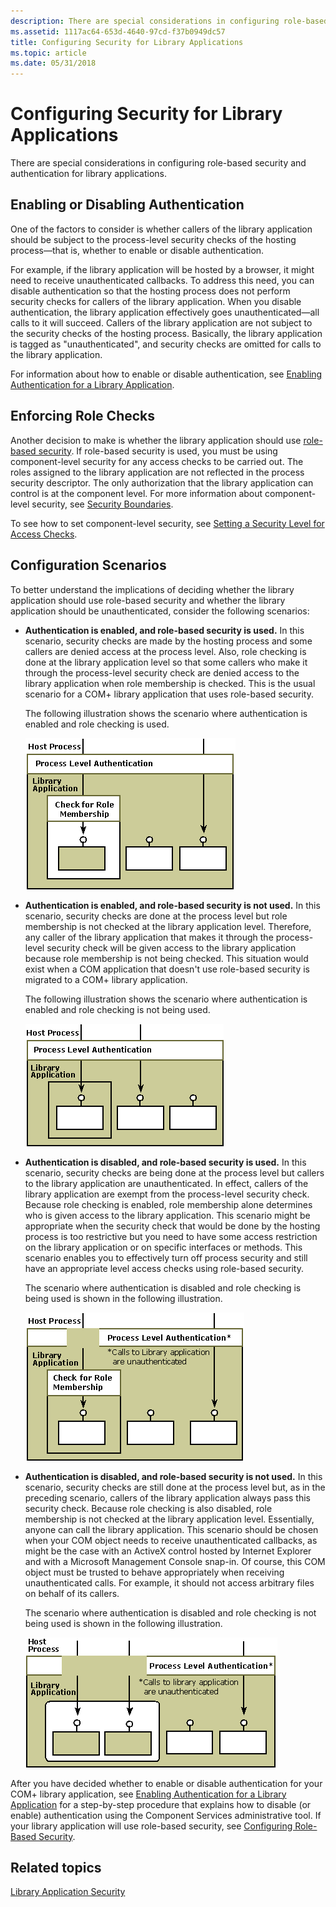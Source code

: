 ```yaml
---
description: There are special considerations in configuring role-based security and authentication for library applications.
ms.assetid: 1117ac64-653d-4640-97cd-f37b0949dc57
title: Configuring Security for Library Applications
ms.topic: article
ms.date: 05/31/2018
---
```


# Configuring Security for Library Applications

There are special considerations in configuring role-based security and authentication for library applications.

## Enabling or Disabling Authentication

One of the factors to consider is whether callers of the library application should be subject to the process-level security checks of the hosting process—that is, whether to enable or disable authentication.

For example, if the library application will be hosted by a browser, it might need to receive unauthenticated callbacks. To address this need, you can disable authentication so that the hosting process does not perform security checks for callers of the library application. When you disable authentication, the library application effectively goes unauthenticated—all calls to it will succeed. Callers of the library application are not subject to the security checks of the hosting process. Basically, the library application is tagged as "unauthenticated", and security checks are omitted for calls to the library application.

For information about how to enable or disable authentication, see [Enabling Authentication for a Library Application](enabling-authentication-for-a-library-application.md).

## Enforcing Role Checks

Another decision to make is whether the library application should use [role-based security](role-based-security-administration.md). If role-based security is used, you must be using component-level security for any access checks to be carried out. The roles assigned to the library application are not reflected in the process security descriptor. The only authorization that the library application can control is at the component level. For more information about component-level security, see [Security Boundaries](security-boundaries.md).

To see how to set component-level security, see [Setting a Security Level for Access Checks](setting-a-security-level-for-access-checks.md).

## Configuration Scenarios

To better understand the implications of deciding whether the library application should use role-based security and whether the library application should be unauthenticated, consider the following scenarios:

-   **Authentication is enabled, and role-based security is used.** In this scenario, security checks are made by the hosting process and some callers are denied access at the process level. Also, role checking is done at the library application level so that some callers who make it through the process-level security check are denied access to the library application when role membership is checked. This is the usual scenario for a COM+ library application that uses role-based security.

    The following illustration shows the scenario where authentication is enabled and role checking is used.

    ![Diagram that shows the authentication taking place within a host process.](images/18004ed7-e95e-4c66-9e17-f163cdeefd71.png)

-   **Authentication is enabled, and role-based security is not used.** In this scenario, security checks are done at the process level but role membership is not checked at the library application level. Therefore, any caller of the library application that makes it through the process-level security check will be given access to the library application because role membership is not being checked. This situation would exist when a COM application that doesn't use role-based security is migrated to a COM+ library application.

    The following illustration shows the scenario where authentication is enabled and role checking is not being used.

    ![Diagram that shows the process level authentication for a library application within the host process.](images/3e5a64c6-39a9-4ff7-b084-8396fe779210.png)

-   **Authentication is disabled, and role-based security is used.** In this scenario, security checks are being done at the process level but callers to the library application are unauthenticated. In effect, callers of the library application are exempt from the process-level security check. Because role checking is enabled, role membership alone determines who is given access to the library application. This scenario might be appropriate when the security check that would be done by the hosting process is too restrictive but you need to have some access restriction on the library application or on specific interfaces or methods. This scenario enables you to effectively turn off process security and still have an appropriate level access checks using role-based security.

    The scenario where authentication is disabled and role checking is being used is shown in the following illustration.

    ![Diagram that shows 'check for role membership' in a library application within a host process.](images/e0cc604c-ba86-4087-9a74-1b6fdce8d69a.png)

-   **Authentication is disabled, and role-based security is not used.** In this scenario, security checks are still done at the process level but, as in the preceding scenario, callers of the library application always pass this security check. Because role checking is also disabled, role membership is not checked at the library application level. Essentially, anyone can call the library application. This scenario should be chosen when your COM object needs to receive unauthenticated callbacks, as might be the case with an ActiveX control hosted by Internet Explorer and with a Microsoft Management Console snap-in. Of course, this COM object must be trusted to behave appropriately when receiving unauthenticated calls. For example, it should not access arbitrary files on behalf of its callers.

    The scenario where authentication is disabled and role checking is not being used is shown in the following illustration.

    ![Diagram that shows calls to a library application that are unauthenticated within the host process.](images/df3c9a02-52dd-4e07-a5f1-76cef0dab5cb.png)

After you have decided whether to enable or disable authentication for your COM+ library application, see [Enabling Authentication for a Library Application](enabling-authentication-for-a-library-application.md) for a step-by-step procedure that explains how to disable (or enable) authentication using the Component Services administrative tool. If your library application will use role-based security, see [Configuring Role-Based Security](configuring-role-based-security.md).

## Related topics

<dl> <dt>

[Library Application Security](library-application-security.md)
</dt> </dl>

 

 



